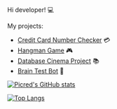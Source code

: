 Hi developer! 💻

My projects:
- [Credit Card Number Checker](https://github.com/Picred/ccn-check) 💳
- [Hangman Game](https://github.com/Picred/hangman-game) 🎮
- [Database Cinema Project](https://github.com/Picred/cinema-database) 📚
- [Brain Test Bot](https://github.com/Picred/brain-test-bot) 🧠

[![Picred's GitHub stats](https://github-readme-stats.vercel.app/api?username=Picred&show_icons=true&theme=radical&rank_icon=github)](https://github.com/Picred)

[![Top Langs](https://github-readme-stats.vercel.app/api/top-langs/?username=Picred&show_icons=true&theme=radical&layout=compact)](https://github.com/Picred)

